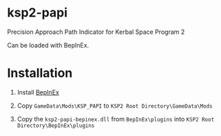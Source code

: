 # ksp2-papi
Precision Approach Path Indicator for Kerbal Space Program 2

Can be loaded with BepInEx.

# Installation

1. Install [BepInEx](https://docs.bepinex.dev/articles/user_guide/installation/index.html)

2. Copy `GameData\Mods\KSP_PAPI` to  `KSP2 Root Directory\GameData\Mods`

3. Copy the `ksp2-papi-bepinex.dll` from `BepInEx\plugins` into `KSP2 Root Directory\BepInEx\plugins`